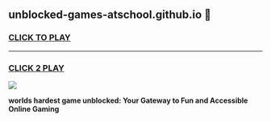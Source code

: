 
## unblocked-games-atschool.github.io 👋
<h3>
<a href="https://premium.freeplayer.one?title=unblocked-games-atschool.github.io&ref=13F">CLICK TO PLAY</a></h3>
<hr>

<h3>
<a href="https://premium.freeplayer.one?title=unblocked-games-atschool.github.io&ref=13F">CLICK 2 PLAY</a>
  
</h3>

<a href="https://premium.freeplayer.one?title=unblocked-games-atschool.github.io&ref=12F/"><img src="https://clearcache.store/games.png"></a>


**worlds hardest game unblocked: Your Gateway to Fun and Accessible Online Gaming**
